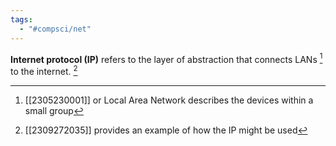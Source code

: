```yaml
---
tags:
  - "#compsci/net"
---
```


**Internet protocol (IP)** refers to the layer of abstraction that connects LANs [^1] to the internet. [^2] <!--SR:!2024-04-17,218,270-->

[^1]: [[2305230001]] or Local Area Network describes the devices within a small group
[^2]: [[2309272035]] provides an example of how the IP might be used